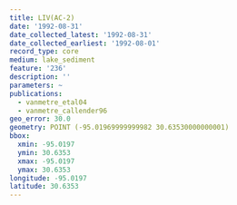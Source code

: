 ```yaml
---
title: LIV(AC-2)
date: '1992-08-31'
date_collected_latest: '1992-08-31'
date_collected_earliest: '1992-08-01'
record_type: core
medium: lake_sediment
feature: '236'
description: ''
parameters: ~
publications:
  - vanmetre_etal04
  - vanmetre_callender96
geo_error: 30.0
geometry: POINT (-95.01969999999982 30.63530000000001)
bbox:
  xmin: -95.0197
  ymin: 30.6353
  xmax: -95.0197
  ymax: 30.6353
longitude: -95.0197
latitude: 30.6353
---
```

